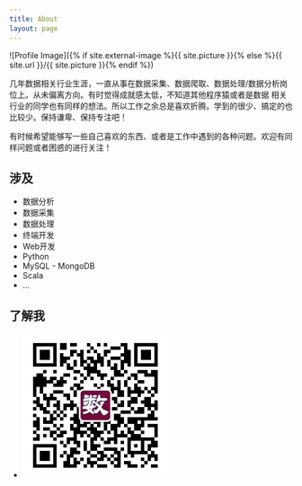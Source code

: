 ```yaml
---
title: About
layout: page
---
```

![Profile Image]({% if site.external-image %}{{ site.picture }}{% else %}{{ site.url }}/{{ site.picture }}{% endif %})

<p>几年数据相关行业生涯，一直从事在数据采集、数据爬取、数据处理/数据分析岗位上。从未偏离方向。有时觉得成就感太低，不知道其他程序猿或者是数据
相关行业的同学也有同样的想法。所以工作之余总是喜欢折腾。学到的很少、搞定的也比较少。保持谦卑、保持专注吧！</p>

<p>有时候希望能够写一些自己喜欢的东西、或者是工作中遇到的各种问题。欢迎有同样问题或者困惑的进行关注！</p>

<h2>涉及</h2>

<ul class="skill-list">
	<li>数据分析</li>
	<li>数据采集</li>
	<li>数据处理</li>
	<li>终端开发</li>
	<li>Web开发</li>
	<li>Python</li>
	<li>MySQL - MongoDB</li>
	<li>Scala</li>
	<li>...</li>
</ul>

<h2>了解我</h2>

<ul>
	<li><img src="assets/images/qrcode_for_gh_c5dfe9b20d1b_258.jpg" alt=""/></li>
</ul>
